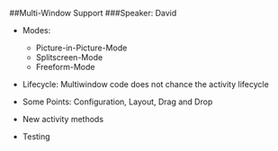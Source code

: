 ##Multi-Window Support
###Speaker: David

  + Modes: 
    * Picture-in-Picture-Mode
    * Splitscreen-Mode
    * Freeform-Mode
    
  + Lifecycle: Multiwindow code does not chance the activity lifecycle
  + Some Points: Configuration, Layout, Drag and Drop
  + New activity methods
  + Testing 
  
